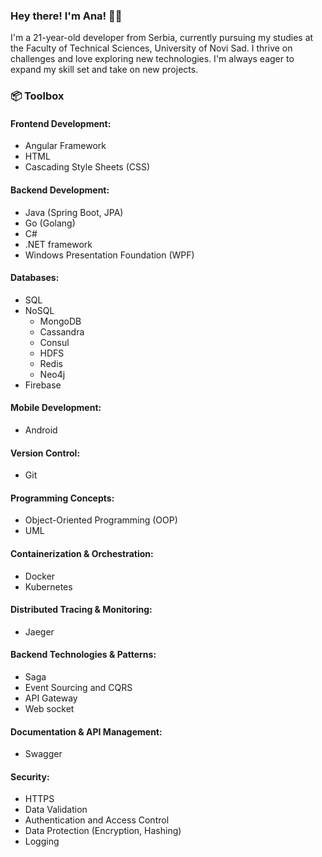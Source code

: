 ### Hey there! I'm Ana! 👋🏽

I'm a 21-year-old developer from Serbia, currently pursuing my studies at the Faculty of Technical Sciences, University of Novi Sad. 
I thrive on challenges and love exploring new technologies. I'm always eager to expand my skill set and take on new projects. 

### 📦 Toolbox

#### Frontend Development:
- Angular Framework
- HTML
- Cascading Style Sheets (CSS)

#### Backend Development:
- Java (Spring Boot, JPA)
- Go (Golang)
- C#
- .NET framework
- Windows Presentation Foundation (WPF)

#### Databases:
- SQL
- NoSQL 
  - MongoDB
  - Cassandra
  - Consul
  - HDFS
  - Redis
  - Neo4j
- Firebase

#### Mobile Development:
- Android
  
#### Version Control:
- Git

#### Programming Concepts:
- Object-Oriented Programming (OOP)
- UML

#### Containerization & Orchestration:
- Docker
- Kubernetes

#### Distributed Tracing & Monitoring:
- Jaeger

#### Backend Technologies & Patterns:
- Saga
- Event Sourcing and CQRS
- API Gateway
- Web socket

#### Documentation & API Management:
- Swagger
  
#### Security:
- HTTPS
- Data Validation
- Authentication and Access Control
- Data Protection (Encryption, Hashing)
- Logging


<!--
**anna02272/anna02272** is a ✨ _special_ ✨ repository because its `README.md` (this file) appears on your GitHub profile.

Here are some ideas to get you started:

- 🔭 I’m currently working on ...
- 🌱 I’m currently learning ...
- 👯 I’m looking to collaborate on ...
- 🤔 I’m looking for help with ...
- 💬 Ask me about ...
- 📫 How to reach me: ...
- 😄 Pronouns: ...
- ⚡ Fun fact: ...
-->
